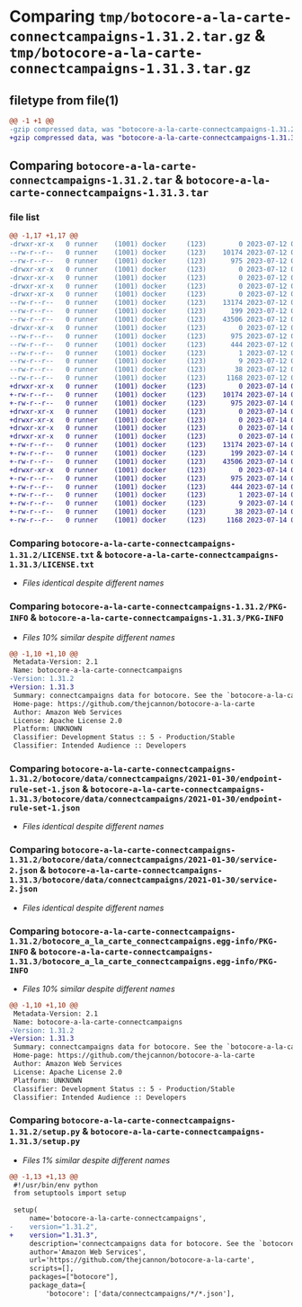 # Comparing `tmp/botocore-a-la-carte-connectcampaigns-1.31.2.tar.gz` & `tmp/botocore-a-la-carte-connectcampaigns-1.31.3.tar.gz`

## filetype from file(1)

```diff
@@ -1 +1 @@
-gzip compressed data, was "botocore-a-la-carte-connectcampaigns-1.31.2.tar", last modified: Wed Jul 12 01:44:26 2023, max compression
+gzip compressed data, was "botocore-a-la-carte-connectcampaigns-1.31.3.tar", last modified: Fri Jul 14 01:46:01 2023, max compression
```

## Comparing `botocore-a-la-carte-connectcampaigns-1.31.2.tar` & `botocore-a-la-carte-connectcampaigns-1.31.3.tar`

### file list

```diff
@@ -1,17 +1,17 @@
-drwxr-xr-x   0 runner    (1001) docker     (123)        0 2023-07-12 01:44:26.071133 botocore-a-la-carte-connectcampaigns-1.31.2/
--rw-r--r--   0 runner    (1001) docker     (123)    10174 2023-07-12 01:44:25.000000 botocore-a-la-carte-connectcampaigns-1.31.2/LICENSE.txt
--rw-r--r--   0 runner    (1001) docker     (123)      975 2023-07-12 01:44:26.071133 botocore-a-la-carte-connectcampaigns-1.31.2/PKG-INFO
-drwxr-xr-x   0 runner    (1001) docker     (123)        0 2023-07-12 01:44:26.067133 botocore-a-la-carte-connectcampaigns-1.31.2/botocore/
-drwxr-xr-x   0 runner    (1001) docker     (123)        0 2023-07-12 01:44:26.071133 botocore-a-la-carte-connectcampaigns-1.31.2/botocore/data/
-drwxr-xr-x   0 runner    (1001) docker     (123)        0 2023-07-12 01:44:26.071133 botocore-a-la-carte-connectcampaigns-1.31.2/botocore/data/connectcampaigns/
-drwxr-xr-x   0 runner    (1001) docker     (123)        0 2023-07-12 01:44:26.071133 botocore-a-la-carte-connectcampaigns-1.31.2/botocore/data/connectcampaigns/2021-01-30/
--rw-r--r--   0 runner    (1001) docker     (123)    13174 2023-07-12 01:44:12.000000 botocore-a-la-carte-connectcampaigns-1.31.2/botocore/data/connectcampaigns/2021-01-30/endpoint-rule-set-1.json
--rw-r--r--   0 runner    (1001) docker     (123)      199 2023-07-12 01:44:12.000000 botocore-a-la-carte-connectcampaigns-1.31.2/botocore/data/connectcampaigns/2021-01-30/paginators-1.json
--rw-r--r--   0 runner    (1001) docker     (123)    43506 2023-07-12 01:44:12.000000 botocore-a-la-carte-connectcampaigns-1.31.2/botocore/data/connectcampaigns/2021-01-30/service-2.json
-drwxr-xr-x   0 runner    (1001) docker     (123)        0 2023-07-12 01:44:26.071133 botocore-a-la-carte-connectcampaigns-1.31.2/botocore_a_la_carte_connectcampaigns.egg-info/
--rw-r--r--   0 runner    (1001) docker     (123)      975 2023-07-12 01:44:26.000000 botocore-a-la-carte-connectcampaigns-1.31.2/botocore_a_la_carte_connectcampaigns.egg-info/PKG-INFO
--rw-r--r--   0 runner    (1001) docker     (123)      444 2023-07-12 01:44:26.000000 botocore-a-la-carte-connectcampaigns-1.31.2/botocore_a_la_carte_connectcampaigns.egg-info/SOURCES.txt
--rw-r--r--   0 runner    (1001) docker     (123)        1 2023-07-12 01:44:26.000000 botocore-a-la-carte-connectcampaigns-1.31.2/botocore_a_la_carte_connectcampaigns.egg-info/dependency_links.txt
--rw-r--r--   0 runner    (1001) docker     (123)        9 2023-07-12 01:44:26.000000 botocore-a-la-carte-connectcampaigns-1.31.2/botocore_a_la_carte_connectcampaigns.egg-info/top_level.txt
--rw-r--r--   0 runner    (1001) docker     (123)       38 2023-07-12 01:44:26.071133 botocore-a-la-carte-connectcampaigns-1.31.2/setup.cfg
--rw-r--r--   0 runner    (1001) docker     (123)     1168 2023-07-12 01:44:25.000000 botocore-a-la-carte-connectcampaigns-1.31.2/setup.py
+drwxr-xr-x   0 runner    (1001) docker     (123)        0 2023-07-14 01:46:01.698569 botocore-a-la-carte-connectcampaigns-1.31.3/
+-rw-r--r--   0 runner    (1001) docker     (123)    10174 2023-07-14 01:46:01.000000 botocore-a-la-carte-connectcampaigns-1.31.3/LICENSE.txt
+-rw-r--r--   0 runner    (1001) docker     (123)      975 2023-07-14 01:46:01.698569 botocore-a-la-carte-connectcampaigns-1.31.3/PKG-INFO
+drwxr-xr-x   0 runner    (1001) docker     (123)        0 2023-07-14 01:46:01.698569 botocore-a-la-carte-connectcampaigns-1.31.3/botocore/
+drwxr-xr-x   0 runner    (1001) docker     (123)        0 2023-07-14 01:46:01.698569 botocore-a-la-carte-connectcampaigns-1.31.3/botocore/data/
+drwxr-xr-x   0 runner    (1001) docker     (123)        0 2023-07-14 01:46:01.698569 botocore-a-la-carte-connectcampaigns-1.31.3/botocore/data/connectcampaigns/
+drwxr-xr-x   0 runner    (1001) docker     (123)        0 2023-07-14 01:46:01.698569 botocore-a-la-carte-connectcampaigns-1.31.3/botocore/data/connectcampaigns/2021-01-30/
+-rw-r--r--   0 runner    (1001) docker     (123)    13174 2023-07-14 01:45:45.000000 botocore-a-la-carte-connectcampaigns-1.31.3/botocore/data/connectcampaigns/2021-01-30/endpoint-rule-set-1.json
+-rw-r--r--   0 runner    (1001) docker     (123)      199 2023-07-14 01:45:45.000000 botocore-a-la-carte-connectcampaigns-1.31.3/botocore/data/connectcampaigns/2021-01-30/paginators-1.json
+-rw-r--r--   0 runner    (1001) docker     (123)    43506 2023-07-14 01:45:45.000000 botocore-a-la-carte-connectcampaigns-1.31.3/botocore/data/connectcampaigns/2021-01-30/service-2.json
+drwxr-xr-x   0 runner    (1001) docker     (123)        0 2023-07-14 01:46:01.698569 botocore-a-la-carte-connectcampaigns-1.31.3/botocore_a_la_carte_connectcampaigns.egg-info/
+-rw-r--r--   0 runner    (1001) docker     (123)      975 2023-07-14 01:46:01.000000 botocore-a-la-carte-connectcampaigns-1.31.3/botocore_a_la_carte_connectcampaigns.egg-info/PKG-INFO
+-rw-r--r--   0 runner    (1001) docker     (123)      444 2023-07-14 01:46:01.000000 botocore-a-la-carte-connectcampaigns-1.31.3/botocore_a_la_carte_connectcampaigns.egg-info/SOURCES.txt
+-rw-r--r--   0 runner    (1001) docker     (123)        1 2023-07-14 01:46:01.000000 botocore-a-la-carte-connectcampaigns-1.31.3/botocore_a_la_carte_connectcampaigns.egg-info/dependency_links.txt
+-rw-r--r--   0 runner    (1001) docker     (123)        9 2023-07-14 01:46:01.000000 botocore-a-la-carte-connectcampaigns-1.31.3/botocore_a_la_carte_connectcampaigns.egg-info/top_level.txt
+-rw-r--r--   0 runner    (1001) docker     (123)       38 2023-07-14 01:46:01.698569 botocore-a-la-carte-connectcampaigns-1.31.3/setup.cfg
+-rw-r--r--   0 runner    (1001) docker     (123)     1168 2023-07-14 01:46:01.000000 botocore-a-la-carte-connectcampaigns-1.31.3/setup.py
```

### Comparing `botocore-a-la-carte-connectcampaigns-1.31.2/LICENSE.txt` & `botocore-a-la-carte-connectcampaigns-1.31.3/LICENSE.txt`

 * *Files identical despite different names*

### Comparing `botocore-a-la-carte-connectcampaigns-1.31.2/PKG-INFO` & `botocore-a-la-carte-connectcampaigns-1.31.3/PKG-INFO`

 * *Files 10% similar despite different names*

```diff
@@ -1,10 +1,10 @@
 Metadata-Version: 2.1
 Name: botocore-a-la-carte-connectcampaigns
-Version: 1.31.2
+Version: 1.31.3
 Summary: connectcampaigns data for botocore. See the `botocore-a-la-carte` package for more info.
 Home-page: https://github.com/thejcannon/botocore-a-la-carte
 Author: Amazon Web Services
 License: Apache License 2.0
 Platform: UNKNOWN
 Classifier: Development Status :: 5 - Production/Stable
 Classifier: Intended Audience :: Developers
```

### Comparing `botocore-a-la-carte-connectcampaigns-1.31.2/botocore/data/connectcampaigns/2021-01-30/endpoint-rule-set-1.json` & `botocore-a-la-carte-connectcampaigns-1.31.3/botocore/data/connectcampaigns/2021-01-30/endpoint-rule-set-1.json`

 * *Files identical despite different names*

### Comparing `botocore-a-la-carte-connectcampaigns-1.31.2/botocore/data/connectcampaigns/2021-01-30/service-2.json` & `botocore-a-la-carte-connectcampaigns-1.31.3/botocore/data/connectcampaigns/2021-01-30/service-2.json`

 * *Files identical despite different names*

### Comparing `botocore-a-la-carte-connectcampaigns-1.31.2/botocore_a_la_carte_connectcampaigns.egg-info/PKG-INFO` & `botocore-a-la-carte-connectcampaigns-1.31.3/botocore_a_la_carte_connectcampaigns.egg-info/PKG-INFO`

 * *Files 10% similar despite different names*

```diff
@@ -1,10 +1,10 @@
 Metadata-Version: 2.1
 Name: botocore-a-la-carte-connectcampaigns
-Version: 1.31.2
+Version: 1.31.3
 Summary: connectcampaigns data for botocore. See the `botocore-a-la-carte` package for more info.
 Home-page: https://github.com/thejcannon/botocore-a-la-carte
 Author: Amazon Web Services
 License: Apache License 2.0
 Platform: UNKNOWN
 Classifier: Development Status :: 5 - Production/Stable
 Classifier: Intended Audience :: Developers
```

### Comparing `botocore-a-la-carte-connectcampaigns-1.31.2/setup.py` & `botocore-a-la-carte-connectcampaigns-1.31.3/setup.py`

 * *Files 1% similar despite different names*

```diff
@@ -1,13 +1,13 @@
 #!/usr/bin/env python
 from setuptools import setup
 
 setup(
     name='botocore-a-la-carte-connectcampaigns',
-    version="1.31.2",
+    version="1.31.3",
     description='connectcampaigns data for botocore. See the `botocore-a-la-carte` package for more info.',
     author='Amazon Web Services',
     url='https://github.com/thejcannon/botocore-a-la-carte',
     scripts=[],
     packages=["botocore"],
     package_data={
         'botocore': ['data/connectcampaigns/*/*.json'],
```

